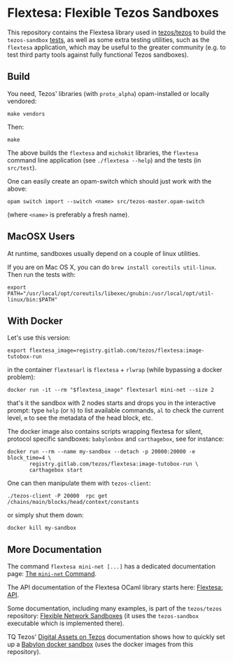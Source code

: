 Flextesa: Flexible Tezos Sandboxes
==================================

This repository contains the Flextesa library used in
[tezos/tezos](https://gitlab.com/tezos/tezos) to build the `tezos-sandbox`
[tests](https://tezos.gitlab.io/developer/flextesa.html), as well as some extra
testing utilities, such as the `flextesa` application, which may be useful to
the greater community (e.g. to test third party tools against fully functional
Tezos sandboxes).


<!--TOC-->


Build
-----

You need, Tezos' libraries (with `proto_alpha`) opam-installed or locally
vendored:

    make vendors

Then:

    make

The above builds the `flextesa` and `michokit` libraries, the `flextesa` command
line application (see `./flextesa --help`) and the tests (in `src/test`).

One can easily create an opam-switch which should just work with the above:

    opam switch import --switch <name> src/tezos-master.opam-switch

(where `<name>` is preferably a fresh name).


MacOSX Users
------------

At runtime, sandboxes usually depend on a couple of linux utilities.

If you are on Mac OS X, you can do `brew install coreutils util-linux`. Then run
the tests with:

```
export PATH="/usr/local/opt/coreutils/libexec/gnubin:/usr/local/opt/util-linux/bin:$PATH"
```

With Docker
-----------

Let's use this version:

```
export flextesa_image=registry.gitlab.com/tezos/flextesa:image-tutobox-run
```

in the container `flextesarl` is `flextesa` + `rlwrap` (while bypassing a docker
problem):

```
docker run -it --rm "$flextesa_image" flextesarl mini-net --size 2
```

that's it the sandbox with 2 nodes starts and drops you in the interactive
prompt: type `help` (or `h`) to list available commands, `al` to check the
current level, `m` to see the metadata of the head block, etc.

The docker image also contains scripts wrapping flextesa for silent, protocol
specific sandboxes: `babylonbox` and `carthagebox`, see for instance:

    docker run --rm --name my-sandbox --detach -p 20000:20000 -e block_time=4 \
           registry.gitlab.com/tezos/flextesa:image-tutobox-run \
           carthagebox start

One can then manipulate them with `tezos-client`:

    ./tezos-client -P 20000  rpc get /chains/main/blocks/head/context/constants

or simply shut them down:

    docker kill my-sandbox


More Documentation
------------------

The command `flextesa mini-net [...]` has a dedicated documentation
page: [The `mini-net` Command](./src/doc/mini-net.md).

The API documentation of the Flextesa OCaml library starts here:
[Flextesa: API](https://tezos.gitlab.io/flextesa/lib-index.html).

Some documentation, including many examples, is part of the `tezos/tezos`
repository:
[Flexible Network Sandboxes](https://tezos.gitlab.io/developer/flextesa.html)
(it uses the `tezos-sandbox` executable which is implemented there).

TQ Tezos' [Digital Assets on Tezos](https://assets.tqtezos.com)
documentation shows how to quickly set up a
[Babylon docker sandbox](https://assets.tqtezos.com/setup/2-sandbox)
(uses the docker images from this repository).
